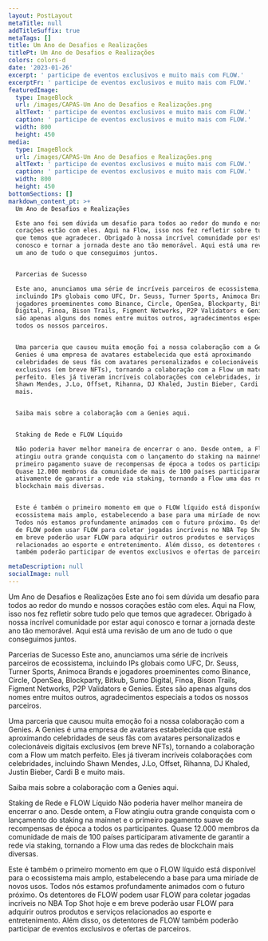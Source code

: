 ```yaml
---
layout: PostLayout
metaTitle: null
addTitleSuffix: true
metaTags: []
title: Um Ano de Desafios e Realizações
titlePt: Um Ano de Desafios e Realizações
colors: colors-d
date: '2023-01-26'
excerpt: ' participe de eventos exclusivos e muito mais com FLOW.'
excerptFr: ' participe de eventos exclusivos e muito mais com FLOW.'
featuredImage:
  type: ImageBlock
  url: /images/CAPAS-Um Ano de Desafios e Realizações.png
  altText: ' participe de eventos exclusivos e muito mais com FLOW.'
  caption: ' participe de eventos exclusivos e muito mais com FLOW.'
  width: 800
  height: 450
media:
  type: ImageBlock
  url: /images/CAPAS-Um Ano de Desafios e Realizações.png
  altText: ' participe de eventos exclusivos e muito mais com FLOW.'
  caption: ' participe de eventos exclusivos e muito mais com FLOW.'
  width: 800
  height: 450
bottomSections: []
markdown_content_pt: >+
  Um Ano de Desafios e Realizações

  Este ano foi sem dúvida um desafio para todos ao redor do mundo e nossos
  corações estão com eles. Aqui na Flow, isso nos fez refletir sobre tudo pelo
  que temos que agradecer. Obrigado à nossa incrível comunidade por estar aqui
  conosco e tornar a jornada deste ano tão memorável. Aqui está uma revisão de
  um ano de tudo o que conseguimos juntos.


  Parcerias de Sucesso

  Este ano, anunciamos uma série de incríveis parceiros de ecossistema,
  incluindo IPs globais como UFC, Dr. Seuss, Turner Sports, Animoca Brands e
  jogadores proeminentes como Binance, Circle, OpenSea, Blockparty, Bitkub, Sumo
  Digital, Finoa, Bison Trails, Figment Networks, P2P Validators e Genies. Estes
  são apenas alguns dos nomes entre muitos outros, agradecimentos especiais a
  todos os nossos parceiros.


  Uma parceria que causou muita emoção foi a nossa colaboração com a Genies. A
  Genies é uma empresa de avatares estabelecida que está aproximando
  celebridades de seus fãs com avatares personalizados e colecionáveis digitais
  exclusivos (em breve NFTs), tornando a colaboração com a Flow um match
  perfeito. Eles já tiveram incríveis colaborações com celebridades, incluindo
  Shawn Mendes, J.Lo, Offset, Rihanna, DJ Khaled, Justin Bieber, Cardi B e muito
  mais.


  Saiba mais sobre a colaboração com a Genies aqui.


  Staking de Rede e FLOW Líquido

  Não poderia haver melhor maneira de encerrar o ano. Desde ontem, a Flow
  atingiu outra grande conquista com o lançamento do staking na mainnet e o
  primeiro pagamento suave de recompensas de época a todos os participantes.
  Quase 12.000 membros da comunidade de mais de 100 países participaram
  ativamente de garantir a rede via staking, tornando a Flow uma das redes de
  blockchain mais diversas.


  Este é também o primeiro momento em que o FLOW líquido está disponível para o
  ecossistema mais amplo, estabelecendo a base para uma miríade de novos usos.
  Todos nós estamos profundamente animados com o futuro próximo. Os detentores
  de FLOW podem usar FLOW para coletar jogadas incríveis no NBA Top Shot hoje e
  em breve poderão usar FLOW para adquirir outros produtos e serviços
  relacionados ao esporte e entretenimento. Além disso, os detentores de FLOW
  também poderão participar de eventos exclusivos e ofertas de parceiros.

metaDescription: null
socialImage: null
---
```

Um Ano de Desafios e Realizações
Este ano foi sem dúvida um desafio para todos ao redor do mundo e nossos corações estão com eles. Aqui na Flow, isso nos fez refletir sobre tudo pelo que temos que agradecer. Obrigado à nossa incrível comunidade por estar aqui conosco e tornar a jornada deste ano tão memorável. Aqui está uma revisão de um ano de tudo o que conseguimos juntos.

Parcerias de Sucesso
Este ano, anunciamos uma série de incríveis parceiros de ecossistema, incluindo IPs globais como UFC, Dr. Seuss, Turner Sports, Animoca Brands e jogadores proeminentes como Binance, Circle, OpenSea, Blockparty, Bitkub, Sumo Digital, Finoa, Bison Trails, Figment Networks, P2P Validators e Genies. Estes são apenas alguns dos nomes entre muitos outros, agradecimentos especiais a todos os nossos parceiros.

Uma parceria que causou muita emoção foi a nossa colaboração com a Genies. A Genies é uma empresa de avatares estabelecida que está aproximando celebridades de seus fãs com avatares personalizados e colecionáveis digitais exclusivos (em breve NFTs), tornando a colaboração com a Flow um match perfeito. Eles já tiveram incríveis colaborações com celebridades, incluindo Shawn Mendes, J.Lo, Offset, Rihanna, DJ Khaled, Justin Bieber, Cardi B e muito mais.

Saiba mais sobre a colaboração com a Genies aqui.

Staking de Rede e FLOW Líquido
Não poderia haver melhor maneira de encerrar o ano. Desde ontem, a Flow atingiu outra grande conquista com o lançamento do staking na mainnet e o primeiro pagamento suave de recompensas de época a todos os participantes. Quase 12.000 membros da comunidade de mais de 100 países participaram ativamente de garantir a rede via staking, tornando a Flow uma das redes de blockchain mais diversas.

Este é também o primeiro momento em que o FLOW líquido está disponível para o ecossistema mais amplo, estabelecendo a base para uma miríade de novos usos. Todos nós estamos profundamente animados com o futuro próximo. Os detentores de FLOW podem usar FLOW para coletar jogadas incríveis no NBA Top Shot hoje e em breve poderão usar FLOW para adquirir outros produtos e serviços relacionados ao esporte e entretenimento. Além disso, os detentores de FLOW também poderão participar de eventos exclusivos e ofertas de parceiros.

